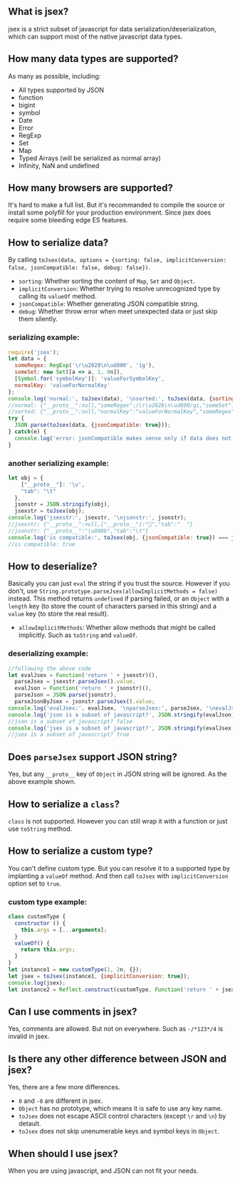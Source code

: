 ## What is jsex?
jsex is a strict subset of javascript for data serialization/deserialization, which can support most of the native javascript data types.


## How many data types are supported?
As many as possible, including:
* All types supported by JSON
* function
* bigint
* symbol
* Date
* Error
* RegExp
* Set
* Map
* Typed Arrays (will be serialized as normal array)
* Infinity, NaN and undefined


## How many browsers are supported?
It's hard to make a full list. But it's recommanded to compile the source or install some polyfill for your production environment. Since jsex does require some bleeding edge ES features.


## How to serialize data?
By calling `toJsex(data, options = {sorting: false, implicitConversion: false, jsonCompatible: false, debug: false})`.
* `sorting`: Whether sorting the content of `Map`, `Set` and `Object`.
* `implicitConversion`: Whether trying to resolve unrecognized type by calling its `valueOf` method.
* `jsonCompatible`: Whether generating JSON compatible string.
* `debug`: Whether throw error when meet unexpected data or just skip them silently.
### serializing example:
```javascript
require('jsex');
let data = {
  someRegex: RegExp('\r\u2028\n\ud800', 'ig'),
  someSet: new Set([a => a, 1, 0n]),
  [Symbol.for('symbolKey')]: 'valueForSymbolKey',
  normalKey: 'valueForNormalKey'
};
console.log('normal:', toJsex(data), '\nsorted:', toJsex(data, {sorting: true}));
//normal: {"__proto__":null,"someRegex":/\r\u2028\n\ud800/gi,"someSet":new Set([Function("a","return a"),1,0n]),"normalKey":"valueForNormalKey",[Symbol.for("symbolKey")]:"valueForSymbolKey"}
//sorted: {"__proto__":null,"normalKey":"valueForNormalKey","someRegex":/\r\u2028\n\ud800/gi,"someSet":new Set([0n,1,Function("a","return a")]),[Symbol.for("symbolKey")]:"valueForSymbolKey"}
try {
  JSON.parse(toJsex(data, {jsonCompatible: true}));
} catch(e) {
  console.log('error: jsonCompatible makes sense only if data does not contain extended types');
}
```
### another serializing example:
```javascript
let obj = {
    ["__proto__"]: '\v',
    "tab": "\t"
  },
  jsonstr = JSON.stringify(obj),
  jsexstr = toJsex(obj);
console.log('jsexstr:', jsexstr, '\njsonstr:', jsonstr);
//jsexstr: {"__proto__":null,["__proto__"]:"","tab":"	"}
//jsonstr: {"__proto__":"\u000b","tab":"\t"}
console.log('is compatible:', toJsex(obj, {jsonCompatible: true}) === jsonstr);
//is compatible: true
```


## How to deserialize?
Basically you can just `eval` the string if you trust the source. However if you don't, use `String.prototype.parseJsex(allowImplicitMethods = false)` instead. This method returns `undefined` if parsing failed, or an `Object` with a `length` key (to store the count of characters parsed in this string) and a `value` key (to store the real result).
* `allowImplicitMethods`: Whether allow methods that might be called implicitly. Such as `toString` and `valueOf`.
### deserializing example:
```javascript
//following the above code
let evalJsex = Function('return ' + jsexstr)(),
  parseJsex = jsexstr.parseJsex().value,
  evalJson = Function('return ' + jsonstr)(),
  parseJson = JSON.parse(jsonstr),
  parseJsonByJsex = jsonstr.parseJsex().value;
console.log('evalJsex:', evalJsex, '\nparseJsex:', parseJsex, '\nevalJson:', evalJson, '\nparseJson:', parseJson, '\nparseJsonByJsex:', parseJsonByJsex);
console.log('json is a subset of javascript?', JSON.stringify(evalJson) === JSON.stringify(parseJson));
//json is a subset of javascript? false
console.log('jsex is a subset of javascript?', JSON.stringify(evalJsex) === JSON.stringify(parseJsex) && JSON.stringify(evalJson) === JSON.stringify(parseJsonByJsex));
//jsex is a subset of javascript? true
```


## Does `parseJsex` support JSON string?
Yes, but any `__proto__` key of `Object` in JSON string will be ignored. As the above example shown.


## How to serialize a `class`?
`class` is not supported. However you can still wrap it with a function or just use `toString` method.


## How to serialize a custom type?
You can't define custom type. But you can resolve it to a supported type by implanting a `valueOf` method. And then call `toJsex` with `implicitConversion` option set to `true`.
### custom type example:
```javascript
class customType {
  constructor () {
    this.args = [...arguments];
  }
  valueOf() {
    return this.args;
  }
}
let instance1 = new customType(1, 2n, {});
let jsex = toJsex(instance1, {implicitConversion: true});
console.log(jsex);
let instance2 = Reflect.construct(customType, Function('return ' + jsex)());
```


## Can I use comments in jsex?
Yes, comments are allowed. But not on everywhere. Such as `-/*123*/4` is invalid in jsex.


## Is there any other difference between JSON and jsex?
Yes, there are a few more differences.
* `0` and `-0` are different in jsex.
* `Object` has no prototype, which means it is safe to use any key name.
* `toJsex` does not escape ASCII control characters (except `\r` and `\n`) by detault.
* `toJsex` does not skip unenumerable keys and symbol keys in `Object`.


## When should I use jsex?
When you are using javascript, and JSON can not fit your needs.